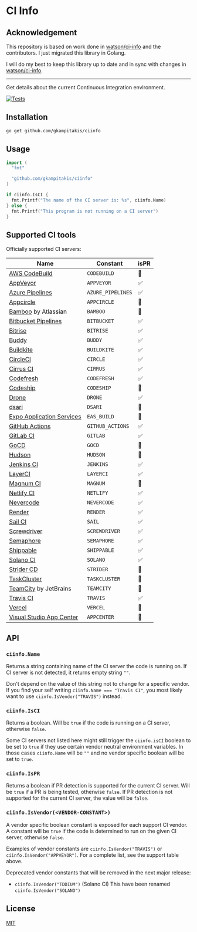 # CI Info

## Acknowledgement

This repository is based on work done in [watson/ci-info](https://github.com/watson/ci-info)
and the contributors. I just migrated this library in Golang.

I will do my best to keep this library up to date and in sync with changes in 
[watson/ci-info](https://github.com/watson/ci-info). 

---

Get details about the current Continuous Integration environment.

[![Tests](https://github.com/gkampitakis/ciinfo/actions/workflows/tests.yml/badge.svg)](https://github.com/gkampitakis/ciinfo/actions/workflows/tests.yml)

## Installation

```bash
go get github.com/gkampitakis/ciinfo
```

## Usage

```go
import (
  "fmt"

  "github.com/gkampitakis/ciinfo"
)

if ciinfo.IsCI {
  fmt.Printf("The name of the CI server is: %s", ciinfo.Name)
} else {
  fmt.Printf("This program is not running on a CI server")
}
```

## Supported CI tools

Officially supported CI servers:

| Name                                                                            | Constant             | isPR |
| ------------------------------------------------------------------------------- | -------------------- | ---- |
| [AWS CodeBuild](https://aws.amazon.com/codebuild/)                              | `CODEBUILD`       | 🚫   |
| [AppVeyor](http://www.appveyor.com)                                             | `APPVEYOR`        | ✅   |
| [Azure Pipelines](https://azure.microsoft.com/en-us/services/devops/pipelines/) | `AZURE_PIPELINES` | ✅   |
| [Appcircle](https://appcircle.io/)                                              | `APPCIRCLE`       | 🚫   |
| [Bamboo](https://www.atlassian.com/software/bamboo) by Atlassian                | `BAMBOO`          | 🚫   |
| [Bitbucket Pipelines](https://bitbucket.org/product/features/pipelines)         | `BITBUCKET`       | ✅   |
| [Bitrise](https://www.bitrise.io/)                                              | `BITRISE`         | ✅   |
| [Buddy](https://buddy.works/)                                                   | `BUDDY`           | ✅   |
| [Buildkite](https://buildkite.com)                                              | `BUILDKITE`       | ✅   |
| [CircleCI](http://circleci.com)                                                 | `CIRCLE`          | ✅   |
| [Cirrus CI](https://cirrus-ci.org)                                              | `CIRRUS`          | ✅   |
| [Codefresh](https://codefresh.io/)                                              | `CODEFRESH`       | ✅   |
| [Codeship](https://codeship.com)                                                | `CODESHIP`        | 🚫   |
| [Drone](https://drone.io)                                                       | `DRONE`           | ✅   |
| [dsari](https://github.com/rfinnie/dsari)                                       | `DSARI`           | 🚫   |
| [Expo Application Services](https://expo.dev/eas)                               | `EAS_BUILD`       | 🚫   |
| [GitHub Actions](https://github.com/features/actions/)                          | `GITHUB_ACTIONS`  | ✅   |
| [GitLab CI](https://about.gitlab.com/gitlab-ci/)                                | `GITLAB`          | ✅   |
| [GoCD](https://www.go.cd/)                                                      | `GOCD`            | 🚫   |
| [Hudson](http://hudson-ci.org)                                                  | `HUDSON`          | 🚫   |
| [Jenkins CI](https://jenkins-ci.org)                                            | `JENKINS`         | ✅   |
| [LayerCI](https://layerci.com/)                                                 | `LAYERCI`         | ✅   |
| [Magnum CI](https://magnum-ci.com)                                              | `MAGNUM`          | 🚫   |
| [Netlify CI](https://www.netlify.com/)                                          | `NETLIFY`         | ✅   |
| [Nevercode](http://nevercode.io/)                                               | `NEVERCODE`       | ✅   |
| [Render](https://render.com/)                                                   | `RENDER`          | ✅   |
| [Sail CI](https://sail.ci/)                                                     | `SAIL`            | ✅   |
| [Screwdriver](https://screwdriver.cd/)                                          | `SCREWDRIVER`     | ✅   |
| [Semaphore](https://semaphoreci.com)                                            | `SEMAPHORE`       | ✅   |
| [Shippable](https://www.shippable.com/)                                         | `SHIPPABLE`       | ✅   |
| [Solano CI](https://www.solanolabs.com/)                                        | `SOLANO`          | ✅   |
| [Strider CD](https://strider-cd.github.io/)                                     | `STRIDER`         | 🚫   |
| [TaskCluster](http://docs.taskcluster.net)                                      | `TASKCLUSTER`     | 🚫   |
| [TeamCity](https://www.jetbrains.com/teamcity/) by JetBrains                    | `TEAMCITY`        | 🚫   |
| [Travis CI](http://travis-ci.org)                                               | `TRAVIS`          | ✅   |
| [Vercel](https://vercel.com/)                                                   | `VERCEL`          | 🚫   |
| [Visual Studio App Center](https://appcenter.ms/)                               | `APPCENTER`       | 🚫   |

## API 

### `ciinfo.Name`

Returns a string containing name of the CI server the code is running on.
If CI server is not detected, it returns empty string `""`.

Don't depend on the value of this string not to change for a specific
vendor. If you find your self writing `ciinfo.Name === "Travis CI"`, you
most likely want to use `ciinfo.IsVendor("TRAVIS")` instead.

### `ciinfo.IsCI`

Returns a boolean. Will be `true` if the code is running on a CI server,
otherwise `false`.

Some CI servers not listed here might still trigger the `ciinfo.isCI`
boolean to be set to `true` if they use certain vendor neutral
environment variables. In those cases `ciinfo.Name` will be `""` and no
vendor specific boolean will be set to `true`.

### `ciinfo.IsPR`

Returns a boolean if PR detection is supported for the current CI server. Will
be `true` if a PR is being tested, otherwise `false`. If PR detection is
not supported for the current CI server, the value will be `false`.

### `ciinfo.IsVendor(<VENDOR-CONSTANT>)`

A vendor specific boolean constant is exposed for each support CI
vendor. A constant will be `true` if the code is determined to run on
the given CI server, otherwise `false`.

Examples of vendor constants are `ciinfo.IsVendor("TRAVIS")` or `ciinfo.IsVendor("APPVEYOR")`. For a
complete list, see the support table above.

Deprecated vendor constants that will be removed in the next major
release:

- `ciinfo.IsVendor("TDDIUM")` (Solano CI) This have been renamed `ciinfo.IsVendor("SOLANO")`

## License

[MIT](LICENSE)
